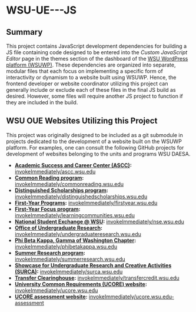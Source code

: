 # WSU-UE---JS
## Summary
This project contains JavaScript development dependencies for building a JS file containing code designed to be entered into the *Custom JavaScript Editor* page in the themes section of the dashboard of the [WSU WordPress platform (WSUWP)](https://github.com/washingtonstateuniversity/WSUWP-spine-parent-theme). These dependencies are organized into separate, modular files that each focus on implementing a specific form of interactivity or dynamism to a website built using WSUWP. Hence, the frontend developer or website coordinator utilizing this project can generally include or exclude each of these files in the final JS build as desired. However, some files will require another JS project to function if they are included in the build.
## WSU OUE Websites Utilizing this Project
This project was originally designed to be included as a git submodule in projects dedicated to the development of a website built on the WSUWP platform. For examples, one can consult the following GitHub projects for development of websites belonging to the units and programs  WSU DAESA.
* **[Academic Success and Career Center (ASCC)](https://ascc.wsu.edu):** [invokeImmediately/ascc.wsu.edu](https://github.com/invokeImmediately/ascc.wsu.edu)
* **[Common Reading program](https://commonreading.wsu.edu):** [invokeImmediately/commonreading.wsu.edu](https://github.com/invokeImmediately/commonreading.wsu.edu)
* **[Distinguished Scholarships program](https://distinguishedscholarships.wsu.edu):** [invokeImmediately/distinguishedscholarships.wsu.edu](https://github.com/invokeImmediately/distinguishedscholarships.wsu.edu)
* **[First-Year Programs](https://firstyear.wsu.edu):** [invokeImmediately/firstyear.wsu.edu](https://github.com/invokeImmediately/firstyear.wsu.edu)
* **[First-Year Focus program](https://learningcommunities.wsu.edu):** [invokeImmediately/learningcommunities.wsu.edu](https://github.com/invokeImmediately/learningcommunities.wsu.edu)
* **[National Student Exchange @ WSU](https://nse.wsu.edu):** [invokeImmediately/nse.wsu.edu](https://github.com/invokeImmediately/nse.wsu.edu)
* **[Office of Undergraduate Research](https://undergraduateresearch.wsu.edu):** [invokeImmediately/undergraduateresearch.wsu.edu](https://github.com/invokeImmediately/undergraduateresearch.wsu.edu)
* **[Phi Beta Kappa, Gamma of Washington Chapter](https://phibetakappa.wsu.edu/):** [invokeImmediately/phibetakappa.wsu.edu](https://github.com/invokeImmediately/phibetakappa.wsu.edu)
* **[Summer Research program](https://summerresearch.wsu.edu):** [invokeImmediately/summerresearch.wsu.edu](https://github.com/invokeImmediately/summerresearch.wsu.edu)
* **[Showcase for Undergraduate Research and Creative Activities (SURCA)](https://surca.wsu.edu):** [invokeImmediately/surca.wsu.edu](https://github.com/invokeImmediately/surca.wsu.edu)
* **[Transfer Clearinghouse](https://transfercredit.wsu.edu):** [invokeImmediately/transfercredit.wsu.edu](https://github.com/invokeImmediately/transfercredit.wsu.edu)
* **[University Common Requirements (UCORE) website](https://ucore.wsu.edu):** [invokeImmediately/ucore.wsu.edu](https://github.com/invokeImmediately/ucore.wsu.edu)
* **[UCORE assessment website](https://ucore.wsu.edu/assessment):** [invokeImmediately/ucore.wsu.edu-assessment](https://github.com/invokeImmediately/ucore.wsu.edu-assessment)
